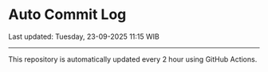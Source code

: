 # Auto Commit Log

Last updated: Tuesday, 23-09-2025 11:15 WIB

---

This repository is automatically updated every 2 hour using GitHub Actions.
